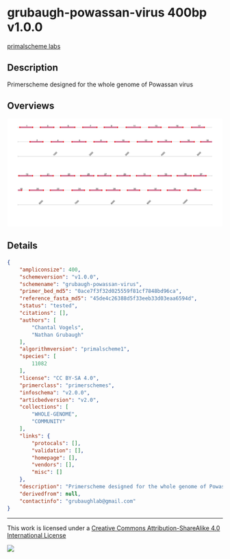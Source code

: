 # grubaugh-powassan-virus 400bp v1.0.0

[primalscheme labs](https://labs.primalscheme.com/detail/grubaugh-powassan-virus/400/v1.0.0)

## Description

Primerscheme designed for the whole genome of Powassan virus

## Overviews

![PrimalScheme_POWV.png](work/PrimalScheme_POWV.png)

## Details

```json
{
    "ampliconsize": 400,
    "schemeversion": "v1.0.0",
    "schemename": "grubaugh-powassan-virus",
    "primer_bed_md5": "0ace7f3f32d025559f81cf7848bd96ca",
    "reference_fasta_md5": "45de4c26388d5f33eeb33d03eaa6594d",
    "status": "tested",
    "citations": [],
    "authors": [
        "Chantal Vogels",
        "Nathan Grubaugh"
    ],
    "algorithmversion": "primalscheme1",
    "species": [
        11082
    ],
    "license": "CC BY-SA 4.0",
    "primerclass": "primerschemes",
    "infoschema": "v2.0.0",
    "articbedversion": "v2.0",
    "collections": [
        "WHOLE-GENOME",
        "COMMUNITY"
    ],
    "links": {
        "protocals": [],
        "validation": [],
        "homepage": [],
        "vendors": [],
        "misc": []
    },
    "description": "Primerscheme designed for the whole genome of Powassan virus",
    "derivedfrom": null,
    "contactinfo": "grubaughlab@gmail.com"
}
```



------------------------------------------------------------------------

This work is licensed under a [Creative Commons Attribution-ShareAlike 4.0 International License](http://creativecommons.org/licenses/by-sa/4.0/) 

![](https://i.creativecommons.org/l/by-sa/4.0/88x31.png)